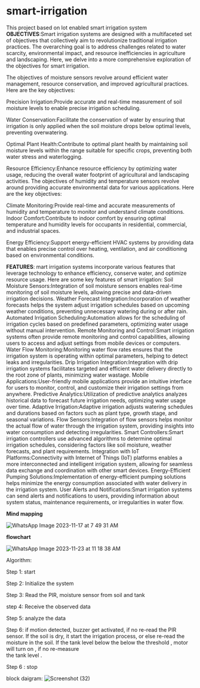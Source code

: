 # smart-irrigation
This project based on Iot enabled smart irrigation system
**OBJECTIVES**:Smart irrigation systems are designed with a multifaceted set of objectives that collectively aim to revolutionize traditional irrigation practices. The overarching goal is to address challenges related to water scarcity, environmental impact, and resource inefficiencies in agriculture and landscaping. Here, we delve into a more comprehensive exploration of the objectives for smart irrigation.

The objectives of moisture sensors revolve around efficient water management, resource conservation, and improved agricultural practices. Here are the key objectives:

Precision Irrigation:Provide accurate and real-time measurement of soil moisture levels to enable precise irrigation scheduling.

Water Conservation:Facilitate the conservation of water by ensuring that irrigation is only applied when the soil moisture drops below optimal levels, preventing overwatering.

Optimal Plant Health:Contribute to optimal plant health by maintaining soil moisture levels within the range suitable for specific crops, preventing both water stress and waterlogging.

Resource Efficiency:Enhance resource efficiency by optimizing water usage, reducing the overall water footprint of agricultural and landscaping activities.
The objectives of humidity and temperature sensors revolve around providing accurate environmental data for various applications. Here are the key objectives:

Climate Monitoring:Provide real-time and accurate measurements of humidity and temperature to monitor and understand climate conditions.
Indoor Comfort:Contribute to indoor comfort by ensuring optimal temperature and humidity levels for occupants in residential, commercial, and industrial spaces.

Energy Efficiency:Support energy-efficient HVAC systems by providing data that enables precise control over heating, ventilation, and air conditioning based on environmental conditions.

**FEATURES**:
mart irrigation systems incorporate various features that leverage technology to enhance efficiency, conserve water, and optimize resource usage. Here are some key features of smart irrigation:
Soil Moisture Sensors:Integration of soil moisture sensors enables real-time monitoring of soil moisture levels, allowing precise and data-driven irrigation decisions.
Weather Forecast Integration:Incorporation of weather forecasts helps the system adjust irrigation schedules based on upcoming weather conditions, preventing unnecessary watering during or after rain.
Automated Irrigation Scheduling:Automation allows for the scheduling of irrigation cycles based on predefined parameters, optimizing water usage without manual intervention.
Remote Monitoring and Control:Smart irrigation systems often provide remote monitoring and control capabilities, allowing users to access and adjust settings from mobile devices or computers.
Water Flow Monitoring:Monitoring water flow rates ensures that the irrigation system is operating within optimal parameters, helping to detect leaks and irregularities.
Drip Irrigation Integration:Integration with drip irrigation systems facilitates targeted and efficient water delivery directly to the root zone of plants, minimizing water wastage.
Mobile Applications:User-friendly mobile applications provide an intuitive interface for users to monitor, control, and customize their irrigation settings from anywhere.
Predictive Analytics:Utilization of predictive analytics analyzes historical data to forecast future irrigation needs, optimizing water usage over time.
Adaptive Irrigation:Adaptive irrigation adjusts watering schedules and durations based on factors such as plant type, growth stage, and seasonal variations.
Flow Sensors:Integration of flow sensors helps monitor the actual flow of water through the irrigation system, providing insights into water consumption and detecting irregularities.
Smart Controllers:Smart irrigation controllers use advanced algorithms to determine optimal irrigation schedules, considering factors like soil moisture, weather forecasts, and plant requirements.
Integration with IoT Platforms:Connectivity with Internet of Things (IoT) platforms enables a more interconnected and intelligent irrigation system, allowing for seamless data exchange and coordination with other smart devices.
Energy-Efficient Pumping Solutions:Implementation of energy-efficient pumping solutions helps minimize the energy consumption associated with water delivery in the irrigation system.
User Alerts and Notifications:Smart irrigation systems can send alerts and notifications to users, providing information about system status, maintenance requirements, or irregularities in water flow.

**Mind mapping**

![WhatsApp Image 2023-11-17 at 7 49 31 AM](https://github.com/Sandeshmathai/smart-irrigation/assets/149514171/c5758ea8-5c2d-4e53-853d-eddb3c8baf97)

**flowchart**

![WhatsApp Image 2023-11-23 at 11 18 38 AM](https://github.com/Sandeshmathai/smart-irrigation/assets/149514171/ef8d5ac9-b067-4f26-9b92-0ce9fdcc690f)

Algorithm:

Step 1: start

Step 2: Initialize the system

Step 3: Read the PIR, moisture sensor from soil and tank

step 4: Receive the observed data 

Step 5: analyze the data

Step 6: if motion detected, buzzer get activated, if no re-read the PIR sensor.
             If the soil is dry, it start the irrigation process, or else re-read the moisture in the soil.
             If the tank level below the below the threshold , motor will turn on , if no re-measure   
              the tank level .
              
Step 6 : stop

block daigram:
![Screenshot (32)](https://github.com/vaishnavipoojary19/Smart-irrigation/assets/149662396/7bf596ee-8d4f-476a-bdce-61cd64213c6e)






